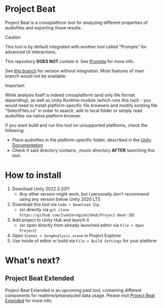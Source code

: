 # Project Beat
Project Beat is a crossplatform tool for analyzing different properties of audiofiles and exporting those results.

> [!CAUTION]
> This tool is by default integrated with another tool called "Prompts" for advanced UI interactions.
> 
> This repository **DOES NOT** contain it. See [Prompts](https://github.com/IvanSereginGitHub/Prompts) for more info.
>
>
> See [this branch](https://github.com/IvanSereginGitHub/Project-Beat-3D/tree/prompts-less) for version without integration. Most features of main branch would not be available.

 
> [!IMPORTANT]
> While analysis itself is indeed crossplatform (and only file format depending), as well as Unity Runtime module (which runs this tool) - you would need to install platform-specific file browsers and modify existing file "SelectFiles.cs" in order to search, add to local folder or simply read audiofiles via native platform browser.
> 
> If you want build and run this tool on unsupported platforms, check the following:
> * Place audiofiles in the platform-specific folder, described in the [Unity Documentation](https://docs.unity3d.com/ScriptReference/Application-persistentDataPath.html)
> * Check if said directory contains _music directory **AFTER** launching this tool.


# How to install
1. Download Unity 2022.3.20f1
   * Any other version might work, but I personally don't recommend using any version below Unity 2020 LTS
2. Download this tool via `Code > Download Zip`
   * (or directly via `git clone https://github.com/IvanSereginGitHub/Project-Beat-3D`)
3. Add project to Unity Hub and launch it
   * (or open directly from already launched editor via `File > Open Project`)
4. Open `Scenes > SongAnalysis.scene` in Project Explorer
5. Use inside of editor or build via `File > Build Settings` for your platform



# What's next?
## Project Beat Extended
Project Beat Extended is an upcoming paid tool, containing different components for realtime/preanalyzed data usage.
Please visit [Project Beat Extended](https://github.com/IvanSereginGitHub/Project-Beat-Extended) for more info.
